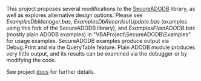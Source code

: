 This project proposes several modifications to the [SecureADODB] library, as well as explores alternative design options. Please see *ExamplesDbManager.bas*, *ExamplesDbRecordsetUpdate.bas* (examples using this fork of the SecureADODB library), and *ExamplesPlainADODB.bas* (mostly plain ADODB examples) in "VBAProject\SecureADODB\Examples" for usage examples. SecureADODB examples produce output via Debug.Print and via the QueryTable feature. Plain ADODB module produces very little output, and its results can be examined via the debugger or by modifying the code.

See project [docs][SecureADODB fork] for further details.

[SecureADODB]: https://rubberduckvba.wordpress.com/2020/04/22/secure-adodb/
[SecureADODB fork]: https://pchemguy.github.io/SecureADODB-Fork/